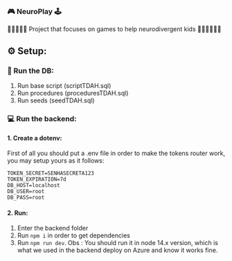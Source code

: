 ### 🎮 NeuroPlay 🕹
🧒🏿🧒🧒🏻 Project that focuses on games to help neurodivergent kids 🧒🏾🧒🏼🧒🏽

## ⚙ Setup:

### 🎲 Run the DB:
1. Run base script (scriptTDAH.sql)
2. Run procedures (proceduresTDAH.sql)
3. Run seeds (seedTDAH.sql)
### 💻 Run the backend:
#### 1. Create a dotenv: 
First of all you should put a .env file in order to make the tokens router work, you may setup yours as it follows:
```
TOKEN_SECRET=SENHASECRETA123 
TOKEN_EXPIRATION=7d
DB_HOST=localhost
DB_USER=root
DB_PASS=root
```
#### 2. Run:
1. Enter the backend folder
2. Run ```npm i``` in order to get dependencies
3. Run ```npm run dev```.
Obs : You should run it in node 14.x version, which is what we used in the backend deploy on Azure and know it works fine.
